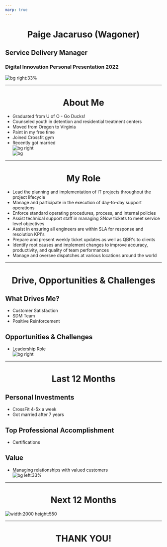 ```yaml
---
marp: true
---
```


# Paige Jacaruso (Wagoner)
## Service Delivery Manager
### Digital Innovation Personal Presentation 2022

<!-- backgroundColor: pink
 -->
![bg right:33%](https://raw.githubusercontent.com/pwagoner/Wayne-Newton/main/me.jpg)

---
# About Me
- Graduated from U of O - Go Ducks!
- Counseled youth in detention and residential treatment centers
- Moved from Oregon to Virginia
- Paint in my free time
- Joined Crossfit gym
- Recently got married
![bg right](https://raw.githubusercontent.com/pwagoner/Wayne-Newton/main/Baz.jpg)
![bg](https://raw.githubusercontent.com/pwagoner/Wayne-Newton/main/Wedding.jpg)

---
# My Role
- Lead the planning and implementation of IT projects throughout the project lifecycle
- Manage and participate in the execution of day-to-day support operations
- Enforce standard operating procedures, process, and internal policies
- Assist technical support staff in managing SNow tickets to meet service level objectives
- Assist in ensuring all engineers are within SLA for response and resolution KPI's
- Prepare and present weekly ticket updates as well as QBR's to clients
- Identify root causes and implement changes to improve accuracy, productivity, and quality of team performances
- Manage and oversee dispatches at various locations around the world

---
# Drive, Opportunities & Challenges
## What Drives Me?
- Customer Satisfaction
- SDM Team
- Positive Reinforcement
## Opportunities & Challenges
- Leadership Role
![bg right](https://raw.githubusercontent.com/pwagoner/Wayne-Newton/main/Challenge-and-Opportunity-877x432%20(2).jpg)

---
# Last 12 Months
## Personal Investments
- CrossFit 4-5x a week
- Got married after 7 years
## Top Professional Accomplishment
- Certifications
## Value
- Managing relationships with valued customers
![bg left:33%](https://raw.githubusercontent.com/pwagoner/Wayne-Newton/main/What-makes-a-leader-great-during-a-crisis.jpg)


---
<style scoped>
    h1 {
        text-align: center
    }
    img {
        display: block;
 margin-left: auto;
 margin-right: auto;
    }
</style>
# Next 12 Months
![width:2000 height:550](https://raw.githubusercontent.com/pwagoner/Wayne-Newton/main/Goals.png)

---
# THANK YOU!